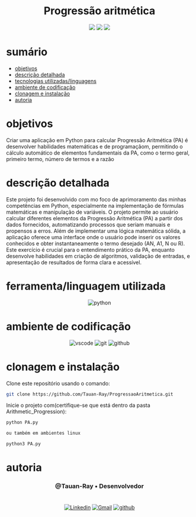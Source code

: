 <h1 align="center">Progressão aritmética</h1>


<p align="center">
  <image
  src="https://img.shields.io/github/languages/count/Tauan-Ray/ProgressaoAritmetica"
  />
  <image
  src="https://img.shields.io/github/languages/top/Tauan-Ray/ProgressaoAritmetica"
  />
  <image
  src="https://img.shields.io/github/last-commit/Tauan-Ray/ProgressaoAritmetica"
  />
</p>

# sumário 

- [objetivos](#id01)
- [descrição detalhada](#id01.01)
- [tecnologias utilizadas/linguagens](#id02)
- [ambiente de codificação](#id03)
- [clonagem e instalação](#id04)
- [autoria](#id05)



# objetivos <a name="id01"></a>


Criar uma aplicação em Python para calcular Progressão Aritmética (PA) é desenvolver habilidades matemáticas e de programaçãom, permitindo o cálculo automático de elementos fundamentais da PA, como o termo geral, primeiro termo, número de termos e a razão



# descrição detalhada <a name="id01.01"></a>


Este projeto foi desenvolvido com mo foco de aprimoramento das minhas competências em Python, especialmente na implementação de fórmulas matemáticas e manipulação de variáveis. O projeto permite ao usuário calcular diferentes elementos da Progressão Aritmética (PA) a partir dos dados fornecidos, automatizando processos que seriam manuais e propensos a erros. Além de implementar uma lógica matemática sólida, a aplicação oferece uma interface onde o usuário pode inserir os valores conhecidos e obter instantaneamente o termo desejado (AN, A1, N ou R). Este exercício é crucial para o entendimento prático da PA, enquanto desenvolve habilidades em criação de algoritmos, validação de entradas, e apresentação de resultados de forma clara e acessível.



# ferramenta/linguagem utilizada <a name="id02"></a>

<div  align='center'> 
  
![python](https://img.shields.io/badge/Python-3776AB?style=for-the-badge&logo=python&logoColor=white)
</div>

# ambiente de codificação <a name="id03"></a>

<div  align='center'> 

![vscode](https://img.shields.io/badge/VSCode-0D1117?style=for-the-badge&logo=visual%20studio%20code&logoColor=blue)
![git](https://img.shields.io/badge/GIT-0D1117?style=for-the-badge&logo=git&logoColor=red)
![github](https://img.shields.io/badge/Github-0D1117?style=for-the-badge&logo=github&logoColor=fff)
</div>


# clonagem e instalação <a name="id04"></a>

Clone este repositório usando o comando:

```bash
git clone https://github.com/Tauan-Ray/ProgressaoAritmetica.git
```

Inicie o projeto com(certifique-se que está dentro da pasta Arithmetic_Progression):

```bash
python PA.py

ou também em ambientes linux

python3 PA.py
```
# autoria <a name="id05"></a>


<h3 align='center'> @Tauan-Ray • Desenvolvedor
 </h3>

#

<div  align='center'>

[![Linkedin](https://img.shields.io/badge/LinkedIn-0D1117?style=for-the-badge&logo=linkedin&logoColor=blue)](https://www.linkedin.com/in/tauan-ray-castro-venuto/)
<a href = "mailto:tauanray995@gmail.com">
![Gmail](https://img.shields.io/badge/Gmail-0D1117?style=for-the-badge&logo=gmail&logoColor=red)</a>
[![github](https://img.shields.io/badge/Github-0D1117?style=for-the-badge&logo=github&logoColor=fff)](https://www.github.com/Tauan-Ray)
</div>
